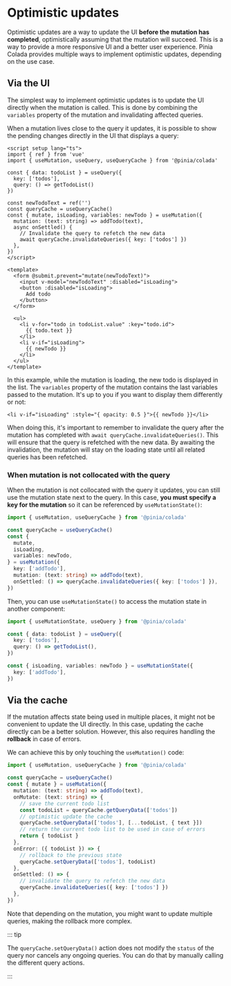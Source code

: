 # Optimistic updates

Optimistic updates are a way to update the UI **before the mutation has completed**, optimistically assuming that the mutation will succeed. This is a way to provide a more responsive UI and a better user experience. Pinia Colada provides multiple ways to implement optimistic updates, depending on the use case.

## Via the UI

The simplest way to implement optimistic updates is to update the UI directly when the mutation is called. This is done by combining the `variables` property of the mutation and invalidating affected queries.

When a mutation lives close to the query it updates, it is possible to show the pending changes directly in the UI that displays a query:

```vue{12-18,33-35}
<script setup lang="ts">
import { ref } from 'vue'
import { useMutation, useQuery, useQueryCache } from '@pinia/colada'

const { data: todoList } = useQuery({
  key: ['todos'],
  query: () => getTodoList()
})

const newTodoText = ref('')
const queryCache = useQueryCache()
const { mutate, isLoading, variables: newTodo } = useMutation({
  mutation: (text: string) => addTodo(text),
  async onSettled() {
    // Invalidate the query to refetch the new data
    await queryCache.invalidateQueries({ key: ['todos'] })
  },
})
</script>

<template>
  <form @submit.prevent="mutate(newTodoText)">
    <input v-model="newTodoText" :disabled="isLoading">
    <button :disabled="isLoading">
      Add todo
    </button>
  </form>

  <ul>
    <li v-for="todo in todoList.value" :key="todo.id">
      {{ todo.text }}
    </li>
    <li v-if="isLoading">
      {{ newTodo }}
    </li>
  </ul>
</template>
```

In this example, while the mutation is loading, the new todo is displayed in the list. The `variables` property of the mutation contains the last variables passed to the mutation. It's up to you if you want to display them differently or not:

```vue-html
<li v-if="isLoading" :style="{ opacity: 0.5 }">{{ newTodo }}</li>
```

When doing this, it's important to remember to invalidate the query after the mutation has completed with `await queryCache.invalidateQueries()`. This will ensure that the query is refetched with the new data. By awaiting the invalidation, the mutation will stay on the loading state until all related queries has been refetched.

### When mutation is not collocated with the query

When the mutation is not collocated with the query it updates, you can still use the mutation state next to the query. In this case, **you must specify a key for the mutation** so it can be referenced by `useMutationState()`:

```ts
import { useMutation, useQueryCache } from '@pinia/colada'

const queryCache = useQueryCache()
const {
  mutate,
  isLoading,
  variables: newTodo,
} = useMutation({
  key: ['addTodo'],
  mutation: (text: string) => addTodo(text),
  onSettled: () => queryCache.invalidateQueries({ key: ['todos'] }),
})
```

Then, you can use `useMutationState()` to access the mutation state in another component:

```ts
import { useMutationState, useQuery } from '@pinia/colada'

const { data: todoList } = useQuery({
  key: ['todos'],
  query: () => getTodoList(),
})

const { isLoading, variables: newTodo } = useMutationState({
  key: ['addTodo'],
})
```

## Via the cache

If the mutation affects state being used in multiple places, it might not be convenient to update the UI directly. In this case, updating the cache directly can be a better solution. However, this also requires handling the **rollback** in case of errors.

We can achieve this by only touching the `useMutation()` code:

```ts
import { useMutation, useQueryCache } from '@pinia/colada'

const queryCache = useQueryCache()
const { mutate } = useMutation({
  mutation: (text: string) => addTodo(text),
  onMutate: (text: string) => {
    // save the current todo list
    const todoList = queryCache.getQueryData(['todos'])
    // optimistic update the cache
    queryCache.setQueryData(['todos'], [...todoList, { text }])
    // return the current todo list to be used in case of errors
    return { todoList }
  },
  onError: ({ todoList }) => {
    // rollback to the previous state
    queryCache.setQueryData(['todos'], todoList)
  },
  onSettled: () => {
    // invalidate the query to refetch the new data
    queryCache.invalidateQueries({ key: ['todos'] })
  },
})
```

Note that depending on the mutation, you might want to update multiple queries, making the rollback more complex.

::: tip

The `queryCache.setQueryData()` action does not modify the `status` of the query nor cancels any ongoing queries. You can do that by manually calling the different query actions.

:::
